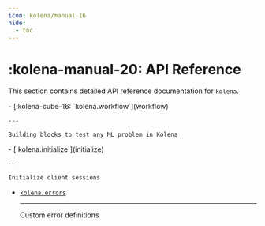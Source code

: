```yaml
---
icon: kolena/manual-16
hide:
  - toc
---
```


# :kolena-manual-20: API Reference

This section contains detailed API reference documentation for `kolena`.

<div class="grid cards" markdown>
- [:kolena-cube-16: `kolena.workflow`](workflow)

    ---

    Building blocks to test any ML problem in Kolena
</div>

<div class="grid cards" markdown>
- [`kolena.initialize`](initialize)

    ---

    Initialize client sessions

- [`kolena.errors`](errors)

    ---

    Custom error definitions
</div>
